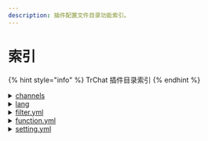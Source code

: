 ```yaml
---
description: 插件配置文件目录功能索引。
---
```


# 索引

{% hint style="info" %}
TrChat 插件目录索引
{% endhint %}

<details>

<summary><a href="../liao-tian-ge-shi/liao-tian-zu-bie/">channels</a></summary>

[Global.yml](../liao-tian-ge-shi/liao-tian-zu-bie/quan-ju-global.md)

[Normal.yml](../liao-tian-ge-shi/liao-tian-zu-bie/mo-ren-normal.md)

[Private.yml](../liao-tian-ge-shi/liao-tian-zu-bie/si-liao-private.md)

[Staff.yml](../liao-tian-ge-shi/liao-tian-zu-bie/pin-dao-staff.md)

</details>

<details>

<summary><a href="../qi-ta-xuan-xiang/yu-yan/">lang</a></summary>

[en\_US.yml](../qi-ta-xuan-xiang/yu-yan/english.md)

[zh\_CN.yml](../qi-ta-xuan-xiang/yu-yan/jian-ti-zhong-wen.md)

</details>

<details>

<summary><a href="pei-zhi/guo-lv-qi.md">filter.yml</a></summary>

脏话过滤器 [filter.yml](pei-zhi/guo-lv-qi.md#filter.yml)

</details>

<details>

<summary><a href="pei-zhi/gong-neng.md">function.yml</a></summary>

物品展示等各种功能 [function.yml](pei-zhi/gong-neng.md#function.yml)

</details>

<details>

<summary><a href="pei-zhi/she-zhi.md">setting.yml</a></summary>

插件内容设置 [settings.yml](pei-zhi/she-zhi.md#settings.yml)

</details>
